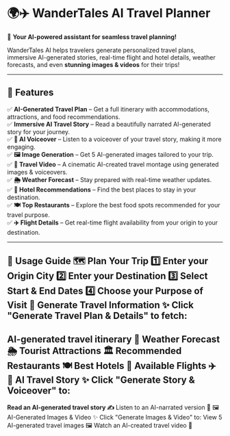 # **🌍✈️ WanderTales AI Travel Planner**
🚀 **Your AI-powered assistant for seamless travel planning!**  

WanderTales AI helps travelers generate personalized travel plans, immersive AI-generated stories, real-time flight and hotel details, weather forecasts, and even **stunning images & videos** for their trips!  

---

## **📌 Features**
✅ **AI-Generated Travel Plan** – Get a full itinerary with accommodations, attractions, and food recommendations.  
✅ **Immersive AI Travel Story** – Read a beautifully narrated AI-generated story for your journey.  
✅ **🎤 AI Voiceover** – Listen to a voiceover of your travel story, making it more engaging.  
✅ **🖼️ Image Generation** – Get 5 AI-generated images tailored to your trip.  
✅ **🎥 Travel Video** – A cinematic AI-created travel montage using generated images & voiceovers.  
✅ **🌦 Weather Forecast** – Stay prepared with real-time weather updates.  
✅ **🏨 Hotel Recommendations** – Find the best places to stay in your destination.  
✅ **🍽️ Top Restaurants** – Explore the best food spots recommended for your travel purpose.  
✅ **✈️ Flight Details** – Get real-time flight availability from your origin to your destination.  

---

**📌 Usage Guide**
🗺️ Plan Your Trip
1️⃣ Enter your Origin City
2️⃣ Enter your Destination
3️⃣ Select Start & End Dates
4️⃣ Choose your Purpose of Visit
🔄 Generate Travel Information
✨ Click "Generate Travel Plan & Details" to fetch:
---

**AI-generated travel itinerary 📅**
Weather Forecast 🌦
Tourist Attractions 🏛
Recommended Restaurants 🍽️
Best Hotels 🏨
Available Flights ✈️
📖 AI Travel Story
✨ Click "Generate Story & Voiceover" to:
---

**Read an AI-generated travel story ✍️**
Listen to an AI-narrated version 🎤
🖼️ AI-Generated Images & Video
✨ Click "Generate Images & Video" to:
View 5 AI-generated travel images 🖼️
Watch an AI-created travel video 🎥
